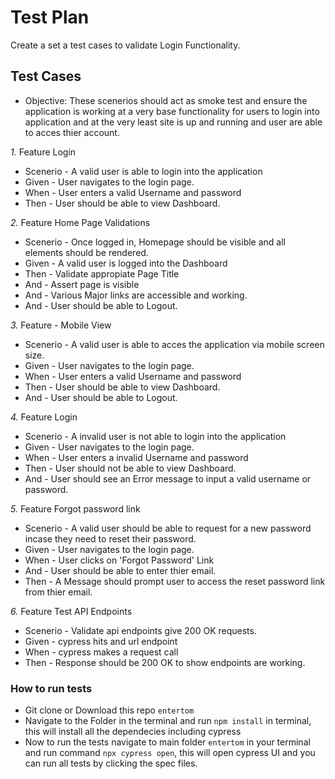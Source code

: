 # Test Plan

Create a set a test cases to validate Login Functionality. 

## Test Cases

- Objective: These scenerios should act as smoke test and ensure the application is working at a very base functionality for users to login into application and at the very least site is up and running and user are able to acces thier account. 

*1.* Feature Login
- Scenerio - A valid user is able to login into the application
- Given - User navigates to the login page.
- When - User enters a valid Username and password
- Then - User should be able to view Dashboard. 


*2.* Feature Home Page Validations
- Scenerio - Once logged in, Homepage should be visible and all elements should be rendered. 
- Given - A valid user is logged into the Dashboard
- Then - Validate appropiate Page Title
- And - Assert page is visible
- And - Various Major links are accessible and working. 
- And - User should be able to Logout. 

*3.* Feature - Mobile View 
- Scenerio - A valid user is able to acces the application via mobile screen size. 
- Given - User navigates to the login page.
- When - User enters a valid Username and password
- Then - User should be able to view Dashboard. 
- And - User should be able to Logout. 


*4.* Feature Login
- Scenerio - A invalid user is not able to login into the application
- Given - User navigates to the login page.
- When - User enters a invalid Username and password
- Then - User should not be able to view Dashboard. 
- And - User should see an Error message to input a valid username or password. 

*5.* Feature Forgot password link
- Scenerio - A valid user should be able to request for a new password incase they need to reset their password. 
- Given - User navigates to the login page.
- When - User clicks on 'Forgot Password' Link
- And - User should be able  to enter thier email.
- Then - A Message should prompt user to access the reset password link from thier email. 

*6.* Feature Test API Endpoints
- Scenerio - Validate api endpoints give 200 OK requests.
- Given - cypress hits and url endpoint
- When - cypress makes a request call
- Then - Response should be 200 OK to show endpoints are working. 



### How to run tests

 - Git clone or Download this repo `entertom` 
 - Navigate to the Folder in the terminal and run `npm install` in terminal, this will install all the dependecies including cypress
- Now to run the tests navigate to main folder `entertom` in your terminal and run command `npx cypress open`, this will open cypress UI and you can run all tests by clicking the spec files. 

